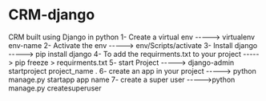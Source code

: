 # CRM-django
CRM built using Django in python 
1- Create a virtual env -----> virtualenv env-name 
2- Activate the env -----> env/Scripts/activate 
3- Install django -----> pip install django 
4- To add the requirments.txt to your project -----> pip freeze > requirments.txt
5- start Project -----> django-admin startproject project_name . 
6- create an app in your project -----> python manage.py startapp app name
7- create a super user ----->python manage.py createsuperuser